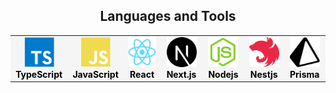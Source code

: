 <h2 align="center" id="macropower-tech">Languages and Tools</h2>
<table style="background-color: #f5f5f5; color: black">
  <tr>
    <td align="center" width="96">
      <a href="#macropower-tech">
        <img src="./img/typescript.png" width="48" height="48" alt="TypeScript" />
      </a>
      <br>
      <b>TypeScript</b>
    </td>
    <td align="center" width="96">
      <a href="#macropower-tech">
        <img src="./img/javascript.png" width="48" height="48" alt="JavaScript" />
      </a>
      <br>
      <b>JavaScript</b>
    </td>
    <td align="center" width="96">
      <a href="#macropower-tech">
        <img src="./img/react.png" width="50" height="48" alt="React" />
      </a>
      <br>
      <b>React</b>
    </td>
    <td align="center" width="96">
      <a href="#macropower-tech">
        <img src="./img/nextjs.png" width="48" height="48" alt="Next.js" />
      </a>
      <br>
      <b>Next.js</b>
    </td>
    <td align="center" width="96">
      <a href="#macropower-tech">
        <img src="./img/nodejs.png" width="48" height="48" alt="Nodejs" />
      </a>
      <br>
      <b>Nodejs</b>
    </td>
    <td align="center" width="96">
      <a href="#macropower-tech">
        <img src="./img/nestjs.png" width="48" height="48" alt="Nestjs" />
      </a>
      <br>
      <b>Nestjs</b>
    </td>
    <td align="center" width="96">
      <a href="#macropower-tech">
        <img src="./img/prisma-3.svg" width="48" height="48" alt="Prisma" />
      </a>
      <br>
      <b>Prisma</b>
    </td>
    
  </tr>
</table>
